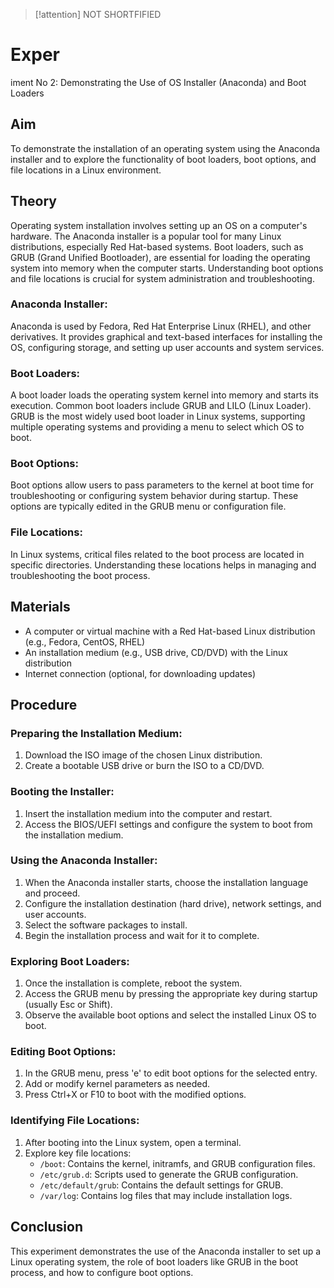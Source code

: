 > [!attention] NOT SHORTFIFIED

# Exper
iment No 2: Demonstrating the Use of OS Installer (Anaconda) and Boot Loaders

## Aim
To demonstrate the installation of an operating system using the Anaconda installer and to explore the functionality of boot loaders, boot options, and file locations in a Linux environment.

## Theory
Operating system installation involves setting up an OS on a computer's hardware. The Anaconda installer is a popular tool for many Linux distributions, especially Red Hat-based systems. Boot loaders, such as GRUB (Grand Unified Bootloader), are essential for loading the operating system into memory when the computer starts. Understanding boot options and file locations is crucial for system administration and troubleshooting.

### Anaconda Installer:
Anaconda is used by Fedora, Red Hat Enterprise Linux (RHEL), and other derivatives. It provides graphical and text-based interfaces for installing the OS, configuring storage, and setting up user accounts and system services.

### Boot Loaders:
A boot loader loads the operating system kernel into memory and starts its execution. Common boot loaders include GRUB and LILO (Linux Loader). GRUB is the most widely used boot loader in Linux systems, supporting multiple operating systems and providing a menu to select which OS to boot.

### Boot Options:
Boot options allow users to pass parameters to the kernel at boot time for troubleshooting or configuring system behavior during startup. These options are typically edited in the GRUB menu or configuration file.

### File Locations:
In Linux systems, critical files related to the boot process are located in specific directories. Understanding these locations helps in managing and troubleshooting the boot process.

## Materials
- A computer or virtual machine with a Red Hat-based Linux distribution (e.g., Fedora, CentOS, RHEL)
- An installation medium (e.g., USB drive, CD/DVD) with the Linux distribution
- Internet connection (optional, for downloading updates)

## Procedure

### Preparing the Installation Medium:
1. Download the ISO image of the chosen Linux distribution.
2. Create a bootable USB drive or burn the ISO to a CD/DVD.

### Booting the Installer:
1. Insert the installation medium into the computer and restart.
2. Access the BIOS/UEFI settings and configure the system to boot from the installation medium.

### Using the Anaconda Installer:
1. When the Anaconda installer starts, choose the installation language and proceed.
2. Configure the installation destination (hard drive), network settings, and user accounts.
3. Select the software packages to install.
4. Begin the installation process and wait for it to complete.

### Exploring Boot Loaders:
1. Once the installation is complete, reboot the system.
2. Access the GRUB menu by pressing the appropriate key during startup (usually Esc or Shift).
3. Observe the available boot options and select the installed Linux OS to boot.

### Editing Boot Options:
1. In the GRUB menu, press 'e' to edit boot options for the selected entry.
2. Add or modify kernel parameters as needed.
3. Press Ctrl+X or F10 to boot with the modified options.

### Identifying File Locations:
1. After booting into the Linux system, open a terminal.
2. Explore key file locations:
   - `/boot`: Contains the kernel, initramfs, and GRUB configuration files.
   - `/etc/grub.d`: Scripts used to generate the GRUB configuration.
   - `/etc/default/grub`: Contains the default settings for GRUB.
   - `/var/log`: Contains log files that may include installation logs.

## Conclusion
This experiment demonstrates the use of the Anaconda installer to set up a Linux operating system, the role of boot loaders like GRUB in the boot process, and how to configure boot options.